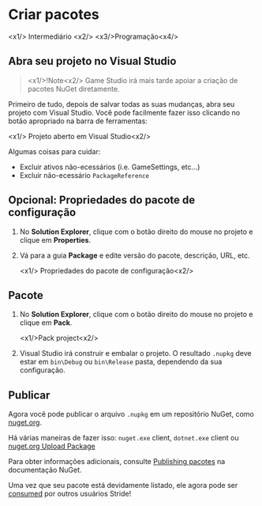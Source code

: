 # Criar pacotes

<x1\/> Intermediário <x2\/>
<x3\/>Programação<x4\/>

## Abra seu projeto no Visual Studio

> <x1\/>!Note<x2\/>
> Game Studio irá mais tarde apoiar a criação de pacotes NuGet diretamente.

Primeiro de tudo, depois de salvar todas as suas mudanças, abra seu projeto com Visual Studio. Você pode facilmente fazer isso clicando no botão apropriado na barra de ferramentas:

<x1\/> Projeto aberto em Visual Studio<x2\/>

Algumas coisas para cuidar:
* Excluir ativos não-ecessários (i.e. GameSettings, etc...)
* Excluir não-ecessário `PackageReference`

## Opcional: Propriedades do pacote de configuração

1. No **Solution Explorer**, clique com o botão direito do mouse no projeto e clique em **Properties**.

2. Vá para a guia **Package** e edite versão do pacote, descrição, URL, etc.

   <x1\/> Propriedades do pacote de configuração<x2\/>

## Pacote

1. No **Solution Explorer**, clique com o botão direito do mouse no projeto e clique em **Pack**.

   <x1\/>Pack project<x2\/>

2. Visual Studio irá construir e embalar o projeto. O resultado `.nupkg` deve estar em `bin\Debug` ou `bin\Release` pasta, dependendo da sua configuração.

## Publicar

Agora você pode publicar o arquivo `.nupkg` em um repositório NuGet, como [nuget.org](https://nuget.org).

Há várias maneiras de fazer isso: `nuget.exe` client, `dotnet.exe` client ou [nuget.org Upload Package](https://www.nuget.org/packages/manage/upload)

Para obter informações adicionais, consulte [Publishing pacotes](https://docs.microsoft.com/en-us/nuget/create-packages/publish-a-package) na documentação NuGet.

Uma vez que seu pacote está devidamente listado, ele agora pode ser [consumed](consume-packages.md) por outros usuários Stride!
